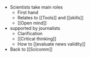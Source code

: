 - Scientists take main roles
	- First hand
	- Relates to [[Tools]] and [[skills]]
	- [[Open mind]]
- supported by journalists
	- Clarification
	- [[Critical thinking]]
	- How to [[evaluate news validity]]
- Back to [[Scicomm]]